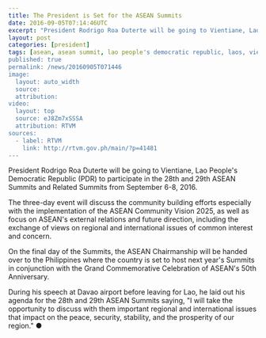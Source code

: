```yaml
---
title: The President is Set for the ASEAN Summits
date: 2016-09-05T07:14:46UTC
excerpt: "President Rodrigo Roa Duterte will be going to Vientiane, Lao People's Democratic Republic to participate in the three-day 28th and 29th ASEAN Summits and Related Summits from 6 to 8 September 2016."
layout: post
categories: [president]
tags: [asean, asean summit, lao people's democratic republic, laos, vientiane]
published: true
permalink: /news/20160905T071446
image:
  layout: auto_width
  source: 
  attribution: 
video:
  layout: top
  source: eJ8Zm7xSSSA
  attribution: RTVM
sources:
  - label: RTVM
    link: http://rtvm.gov.ph/main/?p=41481
---
```


President Rodrigo Roa Duterte will be going to Vientiane, Lao People's Democratic Republic (PDR) to participate in the 28th and 29th ASEAN Summits and Related Summits from September 6-8, 2016.

The three-day event will discuss the community building efforts especially with the implementation of the ASEAN Community Vision 2025, as well as focus on ASEAN's external relations and future direction, including the exchange of views on regional and international issues of common interest and concern.

On the final day of the Summits, the ASEAN Chairmanship will be handed over to the Philippines where the country is set to host next year's Summits in conjunction with the Grand Commemorative Celebration of ASEAN's 50th Anniversary.

During his speech at Davao airport before leaving for Lao, he laid out his agenda for the 28th and 29th ASEAN Summits saying, "I will take the opportunity to discuss with them important regional and international issues that impact on the peace, security, stability, and the prosperity of our region."
&#x25cf;
